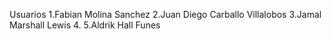 Usuarios
1.Fabian Molina Sanchez
2.Juan Diego Carballo Villalobos
3.Jamal Marshall Lewis
4.
5.Aldrik Hall Funes
